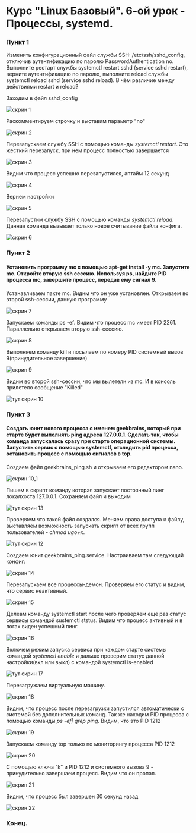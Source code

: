 # Курс "Linux Базовый". 6-ой урок - Процессы, systemd.







### Пункт 1



Изменить конфигурационный файл службы SSH: /etc/ssh/sshd_config,  отключив аутентификацию по паролю PasswordAuthentication no. Выполните  рестарт службы systemctl restart sshd (service sshd restart), верните  аутентификацию по паролю, выполните reload службы systemctl reload sshd  (service sshd reload). В чём различие между действиями restart и reload?




Заходим в файл sshd_config



![скрин 1](https://github.com/degreekeeper/geekb_network/blob/main/1_linux_basic/6_less_process/screenshots/Screenshot_1.jpg)



Раскомментируем строчку и выставим параметр "no"


![скрин 2](https://github.com/degreekeeper/geekb_network/blob/main/1_linux_basic/6_less_process/screenshots/Screenshot_2.jpg)





Перезапускаем службу SSH с помощью команды *systemctl restart*. Это жесткий перезапуск, при нем процесс полностью завершается





![скрин 3](https://github.com/degreekeeper/geekb_network/blob/main/1_linux_basic/6_less_process/screenshots/Screenshot_3.jpg)



Видим что процесс успешно перезапустился, аптайм 12 секунд





![скрин 4](https://github.com/degreekeeper/geekb_network/blob/main/1_linux_basic/6_less_process/screenshots/Screenshot_4.jpg)





Вернем настройки





![скрин 5](https://github.com/degreekeeper/geekb_network/blob/main/1_linux_basic/6_less_process/screenshots/Screenshot_5.jpg)





Перезапустим службу SSH с помощью команды *systemctl reload*. Данная команда вызывает только новое считывание файла конфига.



![скрин 6](https://github.com/degreekeeper/geekb_network/blob/main/1_linux_basic/6_less_process/screenshots/Screenshot_6.jpg)





### Пункт 2





#### Установить программу mc с помощью apt-get install -y mc. Запустите  mc. Откройте вторую ssh сессию. Используя ps, найдите PID процесса mc,  завершите процесс, передав ему сигнал 9.



Устанавливаем пакте mc. Видим что он уже установлен. Открываем во второй ssh-сессии, данную программу



![скрин 7](https://github.com/degreekeeper/geekb_network/blob/main/1_linux_basic/6_less_process/screenshots/Screenshot_7.jpg)





Запускаем команды ps -ef. Видим что процесс mc имеет PID 2261. Параллельно открываем вторую ssh-сессию.





![скрин 8](https://github.com/degreekeeper/geekb_network/blob/main/1_linux_basic/6_less_process/screenshots/Screenshot_8.jpg)





Выполняем команду kill и посылаем по номеру PID системный вызов 9(принудительное завершение)





![скрин 9](https://github.com/degreekeeper/geekb_network/blob/main/1_linux_basic/6_less_process/screenshots/Screenshot_9.jpg)





Видим во второй ssh-сессии, что мы вылетели из mc. И в консоль прилетело сообщение "Killed"



![тут скрин 10](https://github.com/degreekeeper/geekb_network/blob/main/1_linux_basic/6_less_process/screenshots/Screenshot_10.jpg)





### Пункт 3





#### Создать юнит нового процесса с именем geekbrains, который при старте будет выполнять ping адреса 127.0.0.1. Сделать так, чтобы команда  запускалась сразу при старте операционной системы. Запустить сервис с  помощью systemctl, отследить pid процесса, остановить процесс с помощью  сигналов в top.





Создаем файл geekbrains_ping.sh и открываем его редактором nano.





![скрин 10_1](https://github.com/degreekeeper/geekb_network/blob/main/1_linux_basic/6_less_process/screenshots/Screenshot_10_1.jpg)



Пишем в скрипт команду которая запускает постоянный пинг локалхоста 127.0.0.1. Сохраняем файл и выходим





![тут скрин 13](https://github.com/degreekeeper/geekb_network/blob/main/1_linux_basic/6_less_process/screenshots/Screenshot_13.jpg)





Проверяем что такой файл создался. Меняем права доступа к файлу, выставляем возможность запускать скрипт от всех групп пользователей - *chmod ugo+x*.



![тут скрин 12](https://github.com/degreekeeper/geekb_network/blob/main/1_linux_basic/6_less_process/screenshots/Screenshot_12.jpg)





Создаем юнит geekbrains_ping.service. Настраиваем там следующий конфиг:



![скрин 14](https://github.com/degreekeeper/geekb_network/blob/main/1_linux_basic/6_less_process/screenshots/Screenshot_14.jpg)



Перезапускаем все  процессы-демон. Проверяем его статус и видим, что сервис неактивный.



![скрин 15](https://github.com/degreekeeper/geekb_network/blob/main/1_linux_basic/6_less_process/screenshots/Screenshot_15.jpg)





Делеам команду systemctl start после чего проверяем ещё раз статус сервисы командой sustemctl ststus. Видим что процесс активный и в логах виден успешный пинг.





![скрин 16](https://github.com/degreekeeper/geekb_network/blob/main/1_linux_basic/6_less_process/screenshots/Screenshot_16.jpg)





Включем режим запуска сервиса при каждом старте системы командой *systemctl enable* и дальше проверим статус данной настройки(вкл или выкл) с командой systemctl is-enabled





![тут скрин 17](https://github.com/degreekeeper/geekb_network/blob/main/1_linux_basic/6_less_process/screenshots/Screenshot_17.jpg)





Перезагружаем виртуальную машину.





![скрин 18](https://github.com/degreekeeper/geekb_network/blob/main/1_linux_basic/6_less_process/screenshots/Screenshot_18.jpg)





Видим, что процесс после перезагрузки запустился автоматически с системой без дополнительных команд. Так же находим PID процесса с помощью команды *ps -ef| grep ping*. Видим, что это PID 1212





![скрин 19](https://github.com/degreekeeper/geekb_network/blob/main/1_linux_basic/6_less_process/screenshots/Screenshot_19.jpg)



Запускаем команду  top только по мониторингу процесса PID 1212



![скрин 20](https://github.com/degreekeeper/geekb_network/blob/main/1_linux_basic/6_less_process/screenshots/Screenshot_20.jpg)





С помощью ключа "k" и PID 1212 и системного вызова 9 - принудительно завершаем процесс. Видим что он пропал.





![скрин 21](https://github.com/degreekeeper/geekb_network/blob/main/1_linux_basic/6_less_process/screenshots/Screenshot_21.jpg)



Видим, что процесс был завершен 30 секунд назад





![скрин 22](https://github.com/degreekeeper/geekb_network/blob/main/1_linux_basic/6_less_process/screenshots/Screenshot_22.jpg)







### Конец.